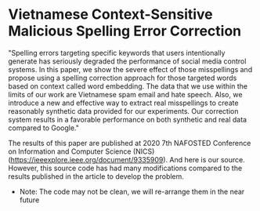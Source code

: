# Vietnamese Context-Sensitive Malicious Spelling Error Correction

"Spelling errors targeting specific keywords that users intentionally generate has seriously degraded the performance of social media control systems. In this paper, we show the severe effect of those misspellings and propose using a spelling correction approach for those targeted words based on context called word embedding. The data that we use within the limits of our work are Vietnamese spam email and hate speech. Also, we introduce a new and effective way to extract real misspellings to create reasonably synthetic data provided for our experiments. Our correction system results in a favorable performance on both synthetic and real data compared to Google."

The results of this paper are published at 2020 7th NAFOSTED Conference on Information and Computer Science (NICS) (https://ieeexplore.ieee.org/document/9335909). And here is our source. However, this source code has had many modifications compared to the results published in the article to develop the problem.

* Note: The code may not be clean, we will re-arrange them in the near future